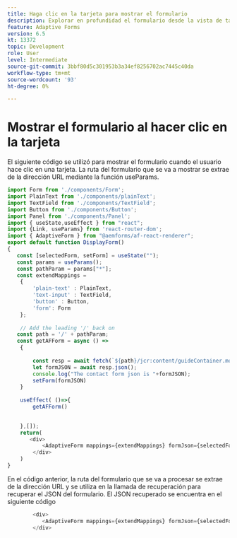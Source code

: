 ```yaml
---
title: Haga clic en la tarjeta para mostrar el formulario
description: Explorar en profundidad el formulario desde la vista de tarjeta
feature: Adaptive Forms
version: 6.5
kt: 13372
topic: Development
role: User
level: Intermediate
source-git-commit: 3bbf80d5c301953b3a34ef8256702ac7445c40da
workflow-type: tm+mt
source-wordcount: '93'
ht-degree: 0%

---
```


# Mostrar el formulario al hacer clic en la tarjeta

El siguiente código se utilizó para mostrar el formulario cuando el usuario hace clic en una tarjeta. La ruta del formulario que se va a mostrar se extrae de la dirección URL mediante la función useParams.

```javascript
import Form from './components/Form';
import PlainText from './components/plainText';
import TextField from './components/TextField';
import Button from './components/Button';
import Panel from './components/Panel';
import { useState,useEffect } from "react";
import {Link, useParams} from 'react-router-dom';
import { AdaptiveForm } from "@aemforms/af-react-renderer";
export default function DisplayForm()
{
   const [selectedForm, setForm] = useState("");
   const params = useParams();
   const pathParam = params["*"];
   const extendMappings =
    {
        'plain-text' : PlainText,
        'text-input' : TextField,
        'button' : Button,
        'form': Form
    };
    
    // Add the leading '/' back on 
   const path = '/' + pathParam;
   const getAFForm = async () =>
    {
           
        const resp = await fetch(`${path}/jcr:content/guideContainer.model.json`);
        let formJSON = await resp.json();
        console.log("The contact form json is "+formJSON);
        setForm(formJSON)
    }
    
    useEffect( ()=>{
        getAFForm()
        

    },[]);
    return(
       <div>
           <AdaptiveForm mappings={extendMappings} formJson={selectedForm}/>
        </div>
    )
}
```

En el código anterior, la ruta del formulario que se va a procesar se extrae de la dirección URL y se utiliza en la llamada de recuperación para recuperar el JSON del formulario. El JSON recuperado se encuentra en el siguiente código

```javascript
        <div>
           <AdaptiveForm mappings={extendMappings} formJson={selectedForm}/>
        </div>
```
